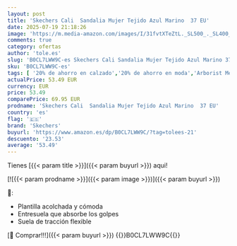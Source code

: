 ```yaml
---
layout: post
title: 'Skechers Cali  Sandalia Mujer Tejido Azul Marino  37 EU'
date: 2025-07-19 21:18:26
image: 'https://m.media-amazon.com/images/I/31fvtXTeZtL._SL500_._SL400_.jpg'
comments: true
category: ofertas
author: 'tole.es'
slug: 'B0CL7LWW9C-es Skechers Cali Sandalia Mujer Tejido Azul Marino 37 EU'
sku: 'B0CL7LWW9C-es'
tags: [ '20% de ahorro en calzado','20% de ahorro en moda','Arborist Merchandising Root','Moda','Moda Mujer','Prime Student -10% adicional en una selección de Moda','Sandalias de vestir para mujer','Sandalias y chanclas para mujer','Self Service','Special Features Stores','Tienda Skechers','Zapatos para mujer','Zapatos: -10% adicional en una selección de Moda','c8538d25-3af9-48d3-aeff-5f3ce5572a36_0','c8538d25-3af9-48d3-aeff-5f3ce5572a36_1','c8538d25-3af9-48d3-aeff-5f3ce5572a36_4801','c8538d25-3af9-48d3-aeff-5f3ce5572a36_8301','sandalia','skechers','🇪🇸', ]
actualPrice: 53.49 EUR
currency: EUR
price: 53.49
comparePrice: 69.95 EUR
prodname: 'Skechers Cali  Sandalia Mujer Tejido Azul Marino  37 EU'
country: 'es'
flag: '🇪🇸'
brand: 'Skechers'
buyurl: 'https://www.amazon.es/dp/B0CL7LWW9C/?tag=tolees-21'
descuento: '23.53'
average: '53.49'
---
```


Tienes [{{< param title >}}]({{< param buyurl >}}) aqui!

[![{{< param prodname >}}]({{< param image >}})]({{< param buyurl >}})

🔎:

- Plantilla acolchada y cómoda
- Entresuela que absorbe los golpes
- Suela de tracción flexible

[🛒 Comprar!!!]({{< param buyurl >}})
{{<world>}}B0CL7LWW9C{{</world>}}
